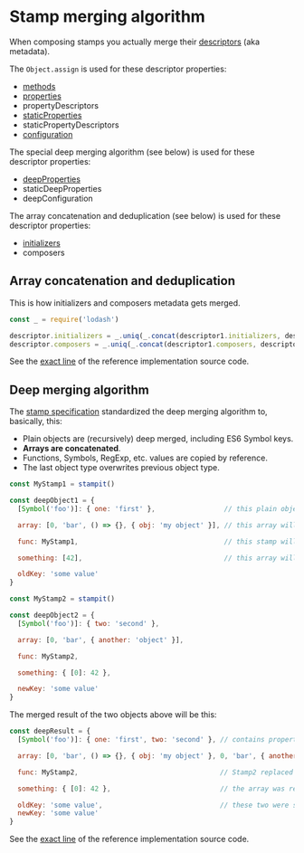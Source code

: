 # Stamp merging algorithm

When composing stamps you actually merge their [descriptors](/descriptor.md) \(aka metadata\).

The `Object.assign` is used for these descriptor properties:

* [methods](/methods.md)
* [properties](/properties.md)
* propertyDescriptors
* [staticProperties](/static-properties.md)
* staticPropertyDescriptors
* [configuration](/configuration.md)

The special deep merging algorithm \(see below\) is used for these descriptor properties:

* [deepProperties](/properties/deep-properties.md)
* staticDeepProperties
* deepConfiguration

The array concatenation and deduplication \(see below\) is used for these descriptor properties:

* [initializers](/initializers.md)
* composers

## Array concatenation and deduplication

This is how initializers and composers metadata gets merged.

```js
const _ = require('lodash')

descriptor.initializers = _.uniq(_.concat(descriptor1.initializers, descriptor2.initializers))
descriptor.composers = _.uniq(_.concat(descriptor1.composers, descriptor2.composers))
```

See the [exact line](https://github.com/stampit-org/stamp-specification/blob/8a5448806da286b2f840c33cb618ddbcdb40182d/compose.js#L162) of the reference implementation source code.

## Deep merging algorithm

The [stamp specification](/specification.md) standardized the deep merging algorithm to, basically, this:

* Plain objects are \(recursively\) deep merged, including ES6 Symbol keys.
* **Arrays are concatenated**.
* Functions, Symbols, RegExp, etc. values are copied by reference.
* The last object type overwrites previous object type.

```js
const MyStamp1 = stampit()

const deepObject1 = {
  [Symbol('foo')]: { one: 'first' },                 // this plain object will be deep merged

  array: [0, 'bar', () => {}, { obj: 'my object' }], // this array will be concatenated with

  func: MyStamp1,                                    // this stamp will be replaced with another stamp

  something: [42],                                   // this array will be replaced with an object

  oldKey: 'some value'
}

const MyStamp2 = stampit()

const deepObject2 = {
  [Symbol('foo')]: { two: 'second' },

  array: [0, 'bar', { another: 'object' }],

  func: MyStamp2,

  something: { [0]: 42 },

  newKey: 'some value'
}
```

The merged result of the two objects above will be this:

```js
const deepResult = {
  [Symbol('foo')]: { one: 'first', two: 'second' }, // contains properties from both objects

  array: [0, 'bar', () => {}, { obj: 'my object' }, 0, 'bar', { another: 'object' }], // both arrays are here

  func: MyStamp2,                                   // Stamp2 replaced the Stamp1

  something: { [0]: 42 },                           // the array was replaced with the object

  oldKey: 'some value',                             // these two were simply carried across
  newKey: 'some value'
}
```

See the [exact line](https://github.com/stampit-org/stamp-specification/blob/master/compose.js#L70) of the reference implementation source code.

